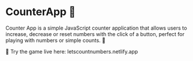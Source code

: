 # CounterApp 🧩
 Counter App is a simple JavaScript counter application that allows users to increase, decrease or reset numbers with the click of a button, perfect for playing with numbers or simple counts. 🎲

 📌 Try the game live here: letscountnumbers.netlify.app
